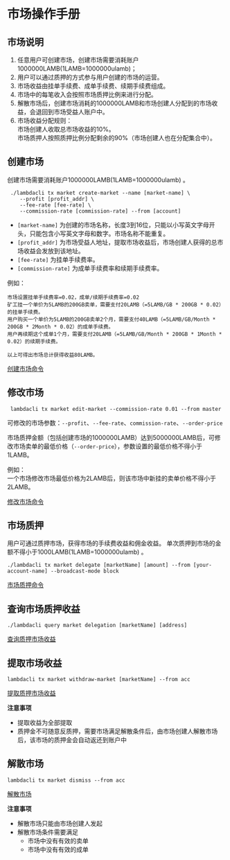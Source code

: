 # 市场操作手册
## 市场说明
1. 任意用户可创建市场，创建市场需要消耗账户1000000LAMB(1LAMB=1000000ulamb)；
2. 用户可以通过质押的方式参与用户创建的市场的运营。   
3. 市场收益由挂单手续费、成单手续费、续期手续费组成。  
4. 市场中的每笔收入会按照市场质押比例来进行分配。 
5. 解散市场后，创建市场消耗的1000000LAMB和市场创建人分配到的市场收益，会退回到市场受益人账户中。 
6. 市场收益分配规则：  
   市场创建人收取总市场收益的10%。  
   市场质押人按照质押比例分配剩余的90%（市场创建人也在分配集合中）。

## 创建市场
创建市场需要消耗账户1000000LAMB(1LAMB=1000000ulamb) 。

```
 ./lambdacli tx market create-market --name [market-name] \
    --profit [profit_addr] \
    --fee-rate [fee-rate] \
    --commission-rate [commission-rate] --from [account]
```
- `[market-name]` 为创建的市场名称，长度3到16位，只能以小写英文字母开头，只能包含小写英文字母和数字。市场名称不能重复。
- `[profit_addr]` 为市场受益人地址，提取市场收益后，市场创建人获得的总市场收益会发放到该地址。
- `[fee-rate]`  为挂单手续费率。
- `[commission-rate]`  为成单手续费率和续期手续费率。

例如：
```
市场设置挂单手续费率=0.02，成单/续期手续费率=0.02  
矿工挂一个单价为5LAMB的200GB卖单，需要支付20LAMB（=5LAMB/GB * 200GB * 0.02）的挂单手续费。
用户购买一个单价为5LAMB的200GB卖单2个月，需要支付40LAMB（=5LAMB/GB/Month * 200GB * 2Month * 0.02）的成单手续费。
用户再续期这个成单1个月，需要支付20LAMB（=5LAMB/GB/Month * 200GB * 1Month * 0.02）的续期手续费。

以上可得出市场总计获得收益80LAMB。
```

[创建市场命令](lambdacli/tx/market/create-market.md)

## 修改市场
```
 lambdacli tx market edit-market --commission-rate 0.01 --from master
```
可修改的市场参数：`--profit`、`--fee-rate`、`commission-rate`、`--order-price`

市场质押金额（包括创建市场的1000000LAMB）达到5000000LAMB后，可修改市场卖单的最低价格（`--order-price`），参数设置的最低价格不得小于1LAMB。

例如：  
一个市场修改市场最低价格为2LAMB后，则该市场中新挂的卖单价格不得小于2LAMB。


[修改市场命令](lambdacli/tx/market/edit-market.md)

## 市场质押
用户可通过质押市场，获得市场的手续费收益和佣金收益。
单次质押到市场的金额不得小于1000LAMB(1LAMB=1000000ulamb) 。 
```
./lambdacli tx market delegate [marketName] [amount] --from [your-account-name] --broadcast-mode block
```
[市场质押命令](lambdacli/tx/market/delegate.md)

## 查询市场质押收益

```
./lambdacli query market delegation [marketName] [address]
```
[查询质押市场收益](lambdacli/query/market/delegate.md)

## 提取市场收益

```
lambdacli tx market withdraw-market [marketName] --from acc
```
[提取质押市场收益](lambdacli/tx/market/withdraw-market.md)

**注意事项**

- 提取收益为全部提取
- 质押金不可随意反质押，需要市场满足解散条件后，由市场创建人解散市场后，该市场的质押金会自动返还到账户中

## 解散市场

```
lambdacli tx market dismiss --from acc
```

[解散市场](lambdacli/tx/market/dismiss.md)

**注意事项**

- 解散市场只能由市场创建人发起
- 解散市场条件需要满足
    - 市场中没有有效的卖单 
    - 市场中没有有效的成单